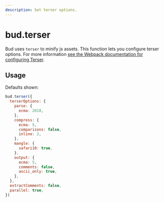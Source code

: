```yaml
---
description: Set terser options.
---
```


# bud.terser

Bud uses `terser` to minify js assets. This function lets you configure terser options. For more information [see the Webpack documentation for configuring Terser](https://webpack.js.org/plugins/terser-webpack-plugin/).

## Usage

Defaults shown:

```js
bud.terser({
  terserOptions: {
    parse: {
      ecma: 2018,
    },
    compress: {
      ecma: 5,
      comparisons: false,
      inline: 2,
    },
    mangle: {
      safari10: true,
    },
    output: {
      ecma: 5,
      comments: false,
      ascii_only: true,
    },
  },
  extractComments: false,
  parallel: true,
})
```
